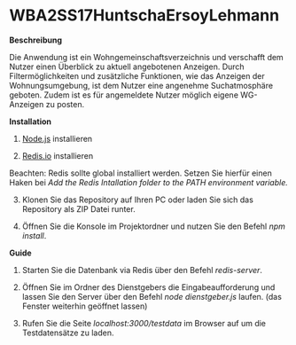 # WBA2SS17HuntschaErsoyLehmann

**Beschreibung**

Die Anwendung ist ein Wohngemeinschaftsverzeichnis und verschafft dem Nutzer einen Überblick zu aktuell angebotenen Anzeigen. Durch Filtermöglichkeiten und zusätzliche Funktionen, wie das Anzeigen der Wohnungsumgebung, ist dem Nutzer eine angenehme Suchatmosphäre geboten. Zudem ist es für angemeldete Nutzer möglich eigene WG-Anzeigen zu posten.

**Installation**

1. [Node.js](https://nodejs.org) installieren

2. [Redis.io](https://redis.io) installieren

Beachten: Redis sollte global installiert werden. Setzen Sie hierfür einen Haken bei *Add the Redis Intallation folder to the PATH environment variable.*

3. Klonen Sie das Repository auf Ihren PC oder laden Sie sich das Repository als ZIP Datei runter.

4. Öffnen Sie die Konsole im Projektordner und nutzen Sie den Befehl *npm install*.

**Guide**

1. Starten Sie die Datenbank via Redis über den Befehl *redis-server*.

2. Öffnen Sie im Ordner des Dienstgebers die Eingabeaufforderung und lassen Sie den Server über den Befehl *node dienstgeber.js* laufen. (das Fenster weiterhin geöffnet lassen)

3. Rufen Sie die Seite *localhost:3000/testdata* im Browser auf um die Testdatensätze zu laden.

